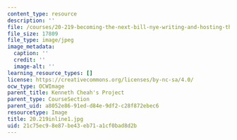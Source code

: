 ```yaml
---
content_type: resource
description: ''
file: /courses/20-219-becoming-the-next-bill-nye-writing-and-hosting-the-educational-show-january-iap-2015/21c75ec98e87be43eb71a1cf0bad8d2b_20.219inline1.jpg
file_size: 17809
file_type: image/jpeg
image_metadata:
  caption: ''
  credit: ''
  image-alt: ''
learning_resource_types: []
license: https://creativecommons.org/licenses/by-nc-sa/4.0/
ocw_type: OCWImage
parent_title: Kenneth Cheah's Project
parent_type: CourseSection
parent_uid: a8052e86-91ed-d84e-9df2-c28f872ebec6
resourcetype: Image
title: 20.219inline1.jpg
uid: 21c75ec9-8e87-be43-eb71-a1cf0bad8d2b
---
```


